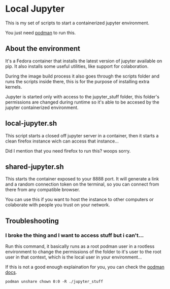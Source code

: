 # Local Jupyter

This is my set of scripts to start a containerized jupyter environment.

You just need [podman](https://podman.io) to run this.

## About the environment

It's a Fedora container that installs the latest version
of jupyter available on pip. It also installs some useful utilities, like
support for colaboration.

During the image build process it also goes through the scripts folder and
runs the scripts inside there, this is for the purpose of installing extra kernels.

Jupyter is started only with access to the jupyter_stuff folder, this folder's
permissions are changed during runtime so it's able to be accesed by the jupyter
containerized environment.

## local-jupyter.sh

This script starts a closed off jupyter server in a container, then it starts a
clean firefox instance wich can access that instance...

Did I mention that you need firefox to run this? woops sorry.

## shared-jupyter.sh

This starts the container exposed to your 8888 port. It will generate a link and
a random connection token on the terminal, so you can connect from there 
from any compatible browser.

You can use this if you want to host the instance to other computers or colaborate
with people you trust on your network.

## Troubleshooting

### I broke the thing and I want to access stuff but i can't...

Run this command, it basically runs as a root podman user in a rootless environment
to change the permissions of the folder to it's user to the root user in that context, 
which is the local user in your environment... 

If this is not a good enough explaination for you, you can check the 
[podman docs](https://docs.podman.io/en/latest/markdown/podman-unshare.1.html).

`podman unshare chown 0:0 -R ./jupyter_stuff`


